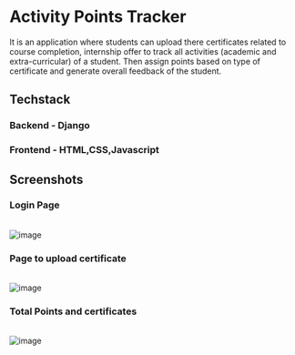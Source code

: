 # Activity Points Tracker
It is an application where students can upload there certificates
related to course completion, internship offer to track all activities (academic and
extra-curricular) of a student. Then assign points based on type of certificate and
generate overall feedback of the student.

## Techstack
### Backend - Django <br/>

### Frontend - HTML,CSS,Javascript

## Screenshots
### Login Page
<br/>![image](https://github.com/aAdarsh999/HTF22-Team-33/assets/107313905/1910faf4-be8c-4725-ac37-2a6bbec3d966)
### Page to upload certificate
<br/>![image](https://github.com/aAdarsh999/HTF22-Team-33/assets/107313905/39695871-3b4e-444a-9ea0-c910d560c440)
### Total Points and certificates
<br/>![image](https://github.com/aAdarsh999/HTF22-Team-33/assets/107313905/2384fc62-a008-4673-ae49-6040e216b9fc)
